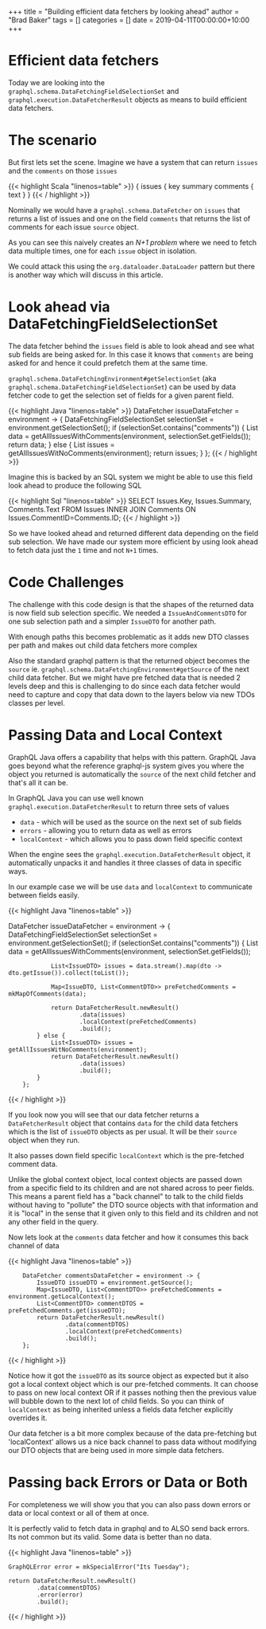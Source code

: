 +++
title = "Building efficient data fetchers by looking ahead"
author = "Brad Baker"
tags = []
categories = []
date = 2019-04-11T00:00:00+10:00
+++

# Efficient data fetchers

Today we are looking into the `graphql.schema.DataFetchingFieldSelectionSet` and `graphql.execution.DataFetcherResult` objects as means
to build efficient data fetchers.

# The scenario

But first lets set the scene. Imagine we have a system that can return `issues` and the `comments` on those `issues`


{{< highlight Scala "linenos=table" >}}
{
  issues {
    key
    summary
    comments {
        text
    }
}
{{< / highlight >}}

<p/>

Nominally we would have a `graphql.schema.DataFetcher` on `issues` that returns a list of issues and one on the field `comments` that returns the list of comments
for each issue `source` object.

As you can see this naively creates an *N+1 problem* where we need to fetch data multiple times, one for each `issue` object in isolation.

We could attack this using the `org.dataloader.DataLoader` pattern but there is another way which will discuss in this article.

# Look ahead via DataFetchingFieldSelectionSet

The data fetcher behind the `issues` field is able to look ahead and see what sub fields are being asked for.  In this case it knows that `comments` are being asked 
for and hence it could prefetch them at the same time.

`graphql.schema.DataFetchingEnvironment#getSelectionSet` (aka `graphql.schema.DataFetchingFieldSelectionSet`) can be used by data fetcher code to get the selection set of fields for a given parent field.

{{< highlight Java "linenos=table" >}}
        DataFetcher issueDataFetcher = environment -> {
            DataFetchingFieldSelectionSet selectionSet = environment.getSelectionSet();
            if (selectionSet.contains("comments")) {
                List<IssueAndCommentsDTO> data = getAllIssuesWithComments(environment, selectionSet.getFields());
                return data;
            } else {
                List<IssueDTO> issues = getAllIssuesWitNoComments(environment);
                return issues;
            }
        };
{{< / highlight >}}

Imagine this is backed by an SQL system we might be able to use this field look ahead to produce the following SQL

{{< highlight Sql "linenos=table" >}}
    SELECT Issues.Key, Issues.Summary, Comments.Text
    FROM Issues
    INNER JOIN Comments ON Issues.CommentID=Comments.ID;
{{< / highlight >}}

So we have looked ahead and returned different data depending on the field sub selection.  We have made our system more efficient by using look ahead
to fetch data just the `1` time and not `N+1` times.

# Code Challenges

The challenge with this code design is that the shapes of the returned data is now field sub selection specific.  We needed a `IssueAndCommentsDTO` for one sub selection
path and a simpler `IssueDTO` for another path.

With enough paths this becomes problematic as it adds new DTO classes per path and makes out child data fetchers more complex

Also the standard graphql pattern is that the returned object becomes the `source` ie. `graphql.schema.DataFetchingEnvironment#getSource` of the next child 
data fetcher.  But we might have pre fetched data that is needed 2 levels deep and this is challenging to do since each data fetcher would need to capture and copy 
that data down to the layers below via new TDOs classes per level.  


# Passing Data and Local Context

GraphQL Java offers a capability that helps with this pattern.  GraphQL Java goes beyond what the reference graphql-js system gives you where the object you 
returned is automatically the `source` of the next child fetcher and that's all it can be.

In GraphQL Java you can use well known `graphql.execution.DataFetcherResult` to return three sets of values

* `data`  - which will be used as the source on the next set of sub fields
* `errors` - allowing you to return data as well as errors
* `localContext` - which allows you to pass down field specific context

When the engine sees the `graphql.execution.DataFetcherResult` object, it automatically unpacks it and handles it three classes of data in specific ways.

In our example case we will be use `data` and `localContext` to communicate between fields easily.

{{< highlight Java "linenos=table" >}}

DataFetcher issueDataFetcher = environment -> {
        DataFetchingFieldSelectionSet selectionSet = environment.getSelectionSet();
            if (selectionSet.contains("comments")) {
                List<IssueAndCommentsDTO> data = getAllIssuesWithComments(environment, selectionSet.getFields());

                List<IssueDTO> issues = data.stream().map(dto -> dto.getIssue()).collect(toList());

                Map<IssueDTO, List<CommentDTO>> preFetchedComments = mkMapOfComments(data);

                return DataFetcherResult.newResult()
                        .data(issues)
                        .localContext(preFetchedComments)
                        .build();
            } else {
                List<IssueDTO> issues = getAllIssuesWitNoComments(environment);
                return DataFetcherResult.newResult()
                        .data(issues)
                        .build();
            }
        };
{{< / highlight >}}

If you look now you will see that our data fetcher returns a `DataFetcherResult` object that contains `data` for the child data fetchers which is the 
list of `issueDTO` objects as per usual.  It will be their `source` object when they run.

It also passes down field specific `localContext` which is the pre-fetched comment data.

Unlike the global context object, local context objects are passed down from a specific field to its children and are not shared across to peer fields.  This means
a parent field has a "back channel" to talk to the child fields without having to "pollute" the DTO source objects with that information and it is "local" in the sense
that it given only to this field and its children and not any other field in the query.

Now lets look at the `comments` data fetcher and how it consumes this back channel of data


{{< highlight Java "linenos=table" >}}

        DataFetcher commentsDataFetcher = environment -> {
            IssueDTO issueDTO = environment.getSource();
            Map<IssueDTO, List<CommentDTO>> preFetchedComments = environment.getLocalContext();
            List<CommentDTO> commentDTOS = preFetchedComments.get(issueDTO);
            return DataFetcherResult.newResult()
                    .data(commentDTOS)
                    .localContext(preFetchedComments)
                    .build();
        };
{{< / highlight >}}

Notice how it got the `issueDTO` as its source object as expected but it also got a local context object which is our pre-fetched comments.  It can choose
to pass on new local context OR if it passes nothing then the previous value will bubble down to the next lot of child fields.  So you can think of `localContext`
as being inherited unless a fields data fetcher explicitly overrides it.  

Our data fetcher is a bit more complex because of the data pre-fetching but 'localContext' allows us a nice back channel to pass data without modifying our DTO objects
that are being used in more simple data fetchers.


# Passing back Errors or Data or Both

For completeness we will show you that you can also pass down errors or data or local context or all of them at once.

It is perfectly valid to fetch data in graphql and to ALSO send back errors.  Its not common but its valid. Some data is better than no data.

{{< highlight Java "linenos=table" >}}

    GraphQLError error = mkSpecialError("Its Tuesday");

    return DataFetcherResult.newResult()
            .data(commentDTOS)
            .error(error)
            .build();

{{< / highlight >}}

 



